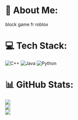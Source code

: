 # 💫 About Me:
block game fr
roblox

# 💻 Tech Stack:
![C++](https://img.shields.io/badge/c++-%2300599C.svg?style=for-the-badge&logo=c%2B%2B&logoColor=white) ![Java](https://img.shields.io/badge/java-%23ED8B00.svg?style=for-the-badge&logo=java&logoColor=white) ![Python](https://img.shields.io/badge/python-3670A0?style=for-the-badge&logo=python&logoColor=ffdd54)
# 📊 GitHub Stats:
![](https://github-readme-stats.vercel.app/api?username=TwoNick&theme=city_light&hide_border=false&include_all_commits=false&count_private=false)<br/>
![](https://github-readme-streak-stats.herokuapp.com/?user=TwoNick&theme=city_light&hide_border=false)<br/>
![](https://github-readme-stats.vercel.app/api/top-langs/?username=TwoNick&theme=city_light&hide_border=false&include_all_commits=false&count_private=false&layout=compact)

<!-- Proudly created with GPRM ( https://gprm.itsvg.in ) -->